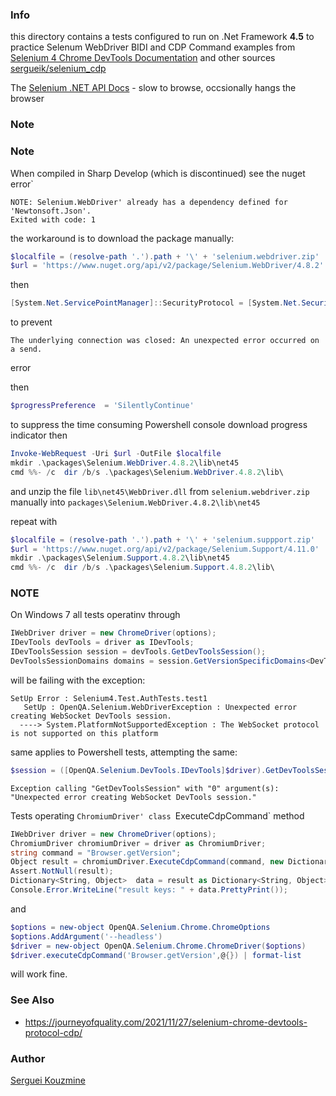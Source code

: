 ### Info

this directory contains a tests configured to run on .Net Framework __4.5__ to practice Selenum WebDriver BIDI and CDP Command examples from
[Selenium 4 Chrome DevTools Documentation](https://www.selenium.dev/documentation/webdriver/bidirectional/chrome_devtools/)
and other sources [sergueik/selenium_cdp](https://github.com/sergueik/selenium_cdp)

The [Selenium .NET API Docs](https://www.selenium.dev/selenium/docs/api/dotnet/) - slow to browse, occsionally hangs the browser

### Note
	
### Note

When compiled in Sharp Develop (which is discontinued) see the nuget error`
```text
NOTE: Selenium.WebDriver' already has a dependency defined for 'Newtonsoft.Json'.
Exited with code: 1
```
the workaround is to download the package manually:
```powershell
$localfile = (resolve-path '.').path + '\' + 'selenium.webdriver.zip'
$url = 'https://www.nuget.org/api/v2/package/Selenium.WebDriver/4.8.2'
```

then
```powershell
[System.Net.ServicePointManager]::SecurityProtocol = [System.Net.SecurityProtocolType]::Tls12
 ```
to prevent 

```text
The underlying connection was closed: An unexpected error occurred on a send.
```
error

then
```powershell
$progressPreference  = 'SilentlyContinue'
```
to suppress the time consuming Powershell console download progress indicator
then
```powershell
Invoke-WebRequest -Uri $url -OutFile $localfile
mkdir .\packages\Selenium.WebDriver.4.8.2\lib\net45
cmd %%- /c  dir /b/s .\packages\Selenium.WebDriver.4.8.2\lib\
```
and unzip the file `lib\net45\WebDriver.dll` from `selenium.webdriver.zip` manually into `packages\Selenium.WebDriver.4.8.2\lib\net45`

repeat with

```powershell
$localfile = (resolve-path '.').path + '\' + 'selenium.suppport.zip'
$url = 'https://www.nuget.org/api/v2/package/Selenium.Support/4.11.0'
mkdir .\packages\Selenium.Support.4.8.2\lib\net45
cmd %%- /c  dir /b/s .\packages\Selenium.Support.4.8.2\lib\
```

### NOTE

On Windows 7 all tests operatinv through 
```c#
IWebDriver driver = new ChromeDriver(options);
IDevTools devTools = driver as IDevTools;
IDevToolsSession session = devTools.GetDevToolsSession();
DevToolsSessionDomains domains = session.GetVersionSpecificDomains<DevToolsSessionDomains>();
```
will be failing with the exception:

```text
SetUp Error : Selenium4.Test.AuthTests.test1
   SetUp : OpenQA.Selenium.WebDriverException : Unexpected error creating WebSocket DevTools session.
  ----> System.PlatformNotSupportedException : The WebSocket protocol is not supported on this platform
```
same applies to Powershell tests, attempting the same:
```powershell
$session = ([OpenQA.Selenium.DevTools.IDevTools]$driver).GetDevToolsSession()
```
```text
Exception calling "GetDevToolsSession" with "0" argument(s): "Unexpected error creating WebSocket DevTools session."
```
Tests operating `ChromiumDriver' class `ExecuteCdpCommand` method
```c#
IWebDriver driver = new ChromeDriver(options);
ChromiumDriver chromiumDriver = driver as ChromiumDriver;
string command = "Browser.getVersion";
Object result = chromiumDriver.ExecuteCdpCommand(command, new Dictionary<String, Object>());
Assert.NotNull(result);
Dictionary<String, Object>	data = result as Dictionary<String, Object>;
Console.Error.WriteLine("result keys: " + data.PrettyPrint());
```
and
```powershell
$options = new-object OpenQA.Selenium.Chrome.ChromeOptions
$options.AddArgument('--headless')
$driver = new-object OpenQA.Selenium.Chrome.ChromeDriver($options)
$driver.executeCdpCommand('Browser.getVersion',@{}) | format-list
```
will work fine.

### See Also

   * https://journeyofquality.com/2021/11/27/selenium-chrome-devtools-protocol-cdp/
### Author
[Serguei Kouzmine](kouzmine_serguei@yahoo.com)



